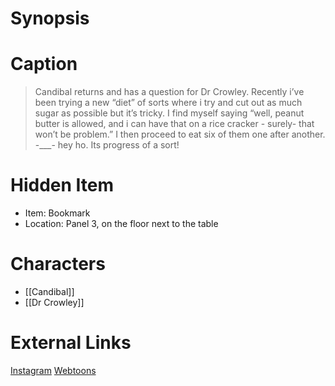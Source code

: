 # Synopsis


# Caption
> Candibal returns and has a question for Dr Crowley. Recently i’ve been trying a new “diet” of sorts where i try and cut out as much sugar as possible but it’s tricky. I find myself saying “well, peanut butter is allowed, and i can have that on a rice cracker - surely- that won’t be problem.” I then proceed to eat six of them one after another. -___- hey ho. Its progress of a sort!

# Hidden Item
* Item: Bookmark
* Location: <spoiler>Panel 3, on the floor next to the table</spoiler>

# Characters
* [[Candibal]]
* [[Dr Crowley]]

# External Links
[Instagram](https://www.instagram.com/p/CUIsly2KQkB/?igshid=YmMyMTA2M2Y=)
[Webtoons](https://www.webtoons.com/en/challenge/twistwood-tales/97-craving/viewer?title_no=344740&episode_no=103)